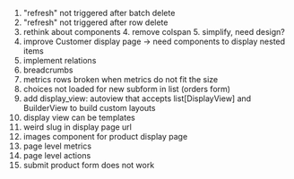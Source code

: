 1. "refresh" not triggered after batch delete
2. "refresh" not triggered after row delete
3. rethink about components
   4. remove colspan
   5. simplify, need design?
4. improve Customer display page -> need components to display nested items
5. implement relations
6. breadcrumbs
7. metrics rows broken when metrics do not fit the size
8. choices not loaded for new subform in list (orders form)
9. add display_view: autoview that accepts list[DisplayView] and BuilderView to build custom layouts
10. display view can be templates
11. weird slug in display page url
12. images component for product display page
13. page level metrics
14. page level actions
15. submit product form does not work
